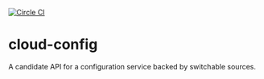 [![Circle CI](https://circleci.com/gh/AdaptiveConsulting/JPMC-Cloud.png?style=shield&circle-token=:circle-token)](https://circleci.com/gh/AdaptiveConsulting/JPMC-Cloud)



cloud-config
============

A candidate API for a configuration service backed by switchable sources.

